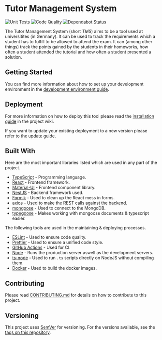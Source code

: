 # Tutor Management System

![Unit Tests](https://github.com/Dudrie/Tutor-Management-System/workflows/Unit%20Tests/badge.svg)
![Code Quality](https://github.com/Dudrie/Tutor-Management-System/workflows/Code%20Quality/badge.svg)
[![Dependabot Status](https://api.dependabot.com/badges/status?host=github&repo=Dudrie/Tutor-Management-System)](https://dependabot.com)

The Tutor Management System (short _TMS_) aims to be a tool used at universitites (in Germany). It can be used to track the requirements which a student has to fulfill to be allowed to attend the exam. It can (among other things) track the points gained by the students in their homeworks, how often a student attended the tutorial and how often a student presented a solution.

## Getting Started

You can find more information about how to set up your development environment in the [development environment guide](https://github.com/Dudrie/Tutor-Management-System/wiki/Development-Environment).

## Deployment

For more information on how to deploy this tool please read the [installation guide](https://github.com/Dudrie/Tutor-Management-System/wiki/Installation) in the project wiki.

If you want to update your existing deployment to a new version please refer to the [update guide](https://github.com/Dudrie/Tutor-Management-System/wiki/Updating).

## Built With

Here are the most important libraries listed which are used in any part of the project.

- [TypeScript](https://typescriptlang.org) - Programming language.
- [React](https://reactjs.org/) - Frontend framework.
- [Material-UI](https://material-ui.com) - Frontend component library.
- [NestJS](https://nestjs.com/) - Backend framework used.
- [Formik](https://jaredpalmer.com/formik/) - Used to clean up the React mess in forms.
- [axios](https://github.com/axios/axios) - Used to make the REST calls against the backend.
- [mongoose](https://mongoosejs.com/) - Used to connect to the MongoDB.
- [typegoose](https://github.com/typegoose/typegoose) - Makes working with mongoose documents & typescript easier.

The following tools are used in the maintaining & deploying processes.

- [ESLint](https://eslint.org/) - Used to ensure code quality.
- [Prettier](https://prettier.io/) - Used to ensure a unified code style.
- [GitHub Actions](https://github.com/features/actions) - Used for CI.
- [Node](https://nodejs.org/) - Runs the production server aswell as the development servers.
- [ts-node](https://github.com/TypeStrong/ts-node) - Used to run `.ts` scripts directly on NodeJS without compiling them.
- [Docker](https://www.docker.com/) - Used to build the docker images.

## Contributing

Please read [CONTRIBUTING.md](/CONTRIBUTING.md) for details on how to contribute to this project.

## Versioning

This project uses [SemVer](http://semver.org/) for versioning. For the versions available, see the [tags on this repository](https://github.com/Dudrie/Tutor-Management-System/tags).

<!-- ## Authors -->

<!-- ## License -->
